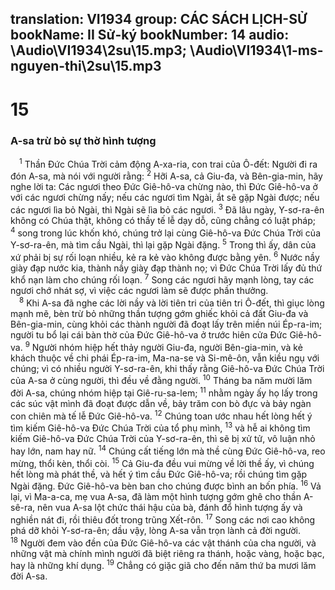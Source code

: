 translation: VI1934
group: CÁC SÁCH LỊCH-SỬ
bookName: II Sử-ký 
bookNumber: 14
audio: \Audio\VI1934\2su\15.mp3; \Audio\VI1934\1-ms-nguyen-thi\2su\15.mp3
-------

<div class="title"><h1>15</h1><h3>A-sa trừ bỏ sự thờ hình tượng</h3></div>
<span class="verse 2su_15_1"> <sup>1</sup> Thần Đức Chúa Trời cảm động A-xa-ria, con trai của Ô-đết: Người đi ra đón A-sa, mà nói với người rằng: </span>
<span class="verse 2su_15_2"><sup>2</sup> Hỡi A-sa, cả Giu-đa, và Bên-gia-min, hãy nghe lời ta: Các ngươi theo Đức Giê-hô-va chừng nào, thì Đức Giê-hô-va ở với các ngươi chừng nấy; nếu các ngươi tìm Ngài, ắt sẽ gặp Ngài được; nếu các ngươi lìa bỏ Ngài, thì Ngài sẽ lìa bỏ các ngươi. </span>
<span class="verse 2su_15_3"><sup>3</sup> Đã lâu ngày, Y-sơ-ra-ên không có Chúa thật, không có thầy tế lễ dạy dỗ, cũng chẳng có luật pháp; </span>
<span class="verse 2su_15_4"><sup>4</sup> song trong lúc khốn khó, chúng trở lại cùng Giê-hô-va Đức Chúa Trời của Y-sơ-ra-ên, mà tìm cầu Ngài, thì lại gặp Ngài đặng. </span>
<span class="verse 2su_15_5"><sup>5</sup> Trong thì ấy, dân của xứ phải bị sự rối loạn nhiều, kẻ ra kẻ vào không được bằng yên. </span>
<span class="verse 2su_15_6"><sup>6</sup> Nước nầy giày đạp nước kia, thành nầy giày đạp thành nọ; vì Đức Chúa Trời lấy đủ thứ khổ nạn làm cho chúng rối loạn. </span>
<span class="verse 2su_15_7"><sup>7</sup> Song các ngươi hãy mạnh lòng, tay các ngươi chớ nhát sợ, vì việc các ngươi làm sẽ được phần thưởng. <br/></span>
<span class="verse 2su_15_8"> <sup>8</sup> Khi A-sa đã nghe các lời nầy và lời tiên tri của tiên tri Ô-đết, thì giục lòng mạnh mẽ, bèn trừ bỏ những thần tượng gớm ghiếc khỏi cả đất Giu-đa và Bên-gia-min, cùng khỏi các thành người đã đoạt lấy trên miền núi Ép-ra-im; người tu bổ lại cái bàn thờ của Đức Giê-hô-va ở trước hiên cửa Đức Giê-hô-va. </span>
<span class="verse 2su_15_9"><sup>9</sup> Người nhóm hiệp hết thảy người Giu-đa, người Bên-gia-min, và kẻ khách thuộc về chi phái Ép-ra-im, Ma-na-se và Si-mê-ôn, vẫn kiều ngụ với chúng; vì có nhiều người Y-sơ-ra-ên, khi thấy rằng Giê-hô-va Đức Chúa Trời của A-sa ở cùng người, thì đều về đằng người. </span>
<span class="verse 2su_15_10"><sup>10</sup> Tháng ba năm mười lăm đời A-sa, chúng nhóm hiệp tại Giê-ru-sa-lem; </span>
<span class="verse 2su_15_11"><sup>11</sup> nhằm ngày ấy họ lấy trong các súc vật mình đã đoạt được dẫn về, bảy trăm con bò đực và bảy ngàn con chiên mà tế lễ Đức Giê-hô-va. </span>
<span class="verse 2su_15_12"><sup>12</sup> Chúng toan ước nhau hết lòng hết ý tìm kiếm Giê-hô-va Đức Chúa Trời của tổ phụ mình, </span>
<span class="verse 2su_15_13"><sup>13</sup> và hễ ai không tìm kiếm Giê-hô-va Đức Chúa Trời của Y-sơ-ra-ên, thì sẽ bị xử tử, vô luận nhỏ hay lớn, nam hay nữ. </span>
<span class="verse 2su_15_14"><sup>14</sup> Chúng cất tiếng lớn mà thề cùng Đức Giê-hô-va, reo mừng, thổi kèn, thổi còi. </span>
<span class="verse 2su_15_15"><sup>15</sup> Cả Giu-đa đều vui mừng về lời thề ấy, vì chúng hết lòng mà phát thề, và hết ý tìm cầu Đức Giê-hô-va; rồi chúng tìm gặp Ngài đặng. Đức Giê-hô-va bèn ban cho chúng được bình an bốn phía. </span>
<span class="verse 2su_15_16"><sup>16</sup> Vả lại, vì Ma-a-ca, mẹ vua A-sa, đã làm một hình tượng gớm ghê cho thần A-sê-ra, nên vua A-sa lột chức thái hậu của bà, đánh đổ hình tượng ấy và nghiền nát đi, rồi thiêu đốt trong trũng Xết-rôn. </span>
<span class="verse 2su_15_17"><sup>17</sup> Song các nơi cao không phá dỡ khỏi Y-sơ-ra-ên; dầu vậy, lòng A-sa vẫn trọn lành cả đời người. </span>
<span class="verse 2su_15_18"><sup>18</sup> Người đem vào đền của Đức Giê-hô-va các vật thánh của cha người, và những vật mà chính mình người đã biệt riêng ra thánh, hoặc vàng, hoặc bạc, hay là những khí dụng. </span>
<span class="verse 2su_15_19"><sup>19</sup> Chẳng có giặc giã cho đến năm thứ ba mươi lăm đời A-sa. <br/></span>
